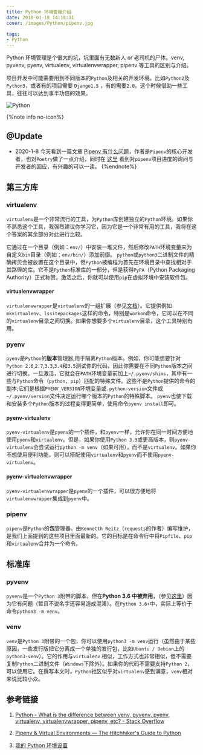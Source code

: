 ```yaml
---
title: Python 环境管理介绍
date: 2018-01-18 14:18:31
cover: /images/Python/pipenv.jpg

tags:
- Python
---
```

Python 环境管理是个很大的坑，坑里面有无数新人 or 老司机的尸体。venv, pyvenv, pyenv, virtualenv, virtualenvwrapper, pipenv 等工具的区别与介绍。

<!--more-->

项目开发中可能需要用到不同版本的`Python`及相关的开发环境。比如`Python2`及`Python3`，或者有的项目需要 `Django1.5` ，有的需要`2.0`，这个时候借助一些工具，往往可以达到事半功倍的效果。

![Python](https://farm5.staticflickr.com/4290/35294660055_42c02b2316_k_d.jpg)

{%note info no-icon%}
## @Update
- 2020-1-8
今天看到一篇文章 [Pipenv 有什么问题](https://frostming.com/2019/09-01/pipenv-problems)，作者是`Pipenv`的核心开发者，也对`Poetry`做了一点介绍，同时在 [这里](https://github.com/pypa/pipenv/issues/4058) 看到对`pipenv`项目进度的询问与开发者的回应，有兴趣的可以一读。
{%endnote%}

## 第三方库

### virtualenv

`virtualenv`是一个非常流行的工具，为`Python`库创建独立的`Python`环境。如果你不熟悉这个工具，我强烈建议你学习它，因为它是一个非常有用的工具，我将在这个答案的其余部分对此进行比较。

它通过在一个目录（例如：`env/`）中安装一堆文件，然后修改`PATH`环境变量来为自定义`bin`目录（例如：`env/bin/`）添加前缀。 `python`或`python3`二进制文件的精确拷贝会被放置在这个目录中，但`Python`被编程为首先在环境目录中查找相对于其路径的库。它不是`Python`标准库的一部分，但是获得`PyPA`（Python Packaging Authority）正式称赞。激活之后，你就可以使用`pip`在虚拟环境中安装软件包。

#### virtualenvwrapper

`virtualenvwrapper`是`virtualenv`的一组扩展（参见[文档](http://virtualenvwrapper.readthedocs.io/en/latest/)）。它提供例如`mkvirtualenv`、`lssitepackages`这样的命令，特别是`workon`命令，它可以在不同的`virtualenv`目录之间切换。如果你想要多个`virtualenv`目录，这个工具特别有用。

### pyenv

`pyenv`是`Python`的**版本**管理器,用于隔离`Python`版本。例如，你可能想要针对`Python 2.6`,`2.7`,`3.3`,`3.4`和`3.5`测试你的代码，因此你需要在不同`Python`版本之间进行切换。一旦激活，它就会在`PATH`环境变量前加上`~/.pyenv/shims`，其中有一些与`Python`命令（`python`，`pip`）匹配的特殊文件。这些不是`Python`提供的命令的副本;它们是根据`PYENV_VERSION`环境变量或`.python-version`文件或`~/.pyenv/version`文件决定运行哪个版本的`Python`的特殊脚本。 `pyenv`也使下载和安装多个`Python`版本的过程变得更简单，使用命令`pyenv install`即可。

#### pyenv-virtualenv

`pyenv-virtualenv`是`pyenv`的一个插件，和`pyenv`一样，允许你在同一时间方便地使用`pyenv`和`virtualenv`。但是，如果你使用`Python 3.3`或更高版本，则`pyenv-virtualenv`会尝试运行`python -m venv`（如果可用），而不是`virtualenv`。如果你不想使用便利功能，则可以搭配使用`virtualenv`和`pyenv`而不使用`pyenv-virtualenv`。

#### pyenv-virtualenvwrapper

`pyenv-virtualenvwrapper`是`pyenv`的一个插件，可以很方便地将`virtualenvwrapper`集成到`pyenv`中。

### pipenv

`pipenv`是`Python`的**包**管理器。由`Kennetth Reitz`（`requests`的作者）编写维护，是我们上面提到的这些项目里面最新的。它的目标是在命令行中将`Pipfile`、`pip`和`virtualenv`合并为一个命令。

## 标准库

### pyvenv

`pyvenv`是一个`Python 3`附带的脚本，但在**Python 3.6 中被弃用**，（参见[这里](https://docs.python.org/dev/whatsnew/3.6.html#id8)）因为它有问题（暂且不说名字还容易造成混淆）。在`Python 3.6+`中，实际上等价于命令`python3 -m venv`。

### venv

`venv`是`Python 3`附带的一个包，你可以使用`python3 -m venv`运行（虽然由于某些原因，一些发行版把它分离成一个单独的发行包，比如`Ubuntu / Debian`上的`python3-venv`）。它的作用与`virtualenv` 相似，工作方式也非常相似，但不需要复制`Python`二进制文件（`Windows`下除外）。如果你的代码不需要支持`Python 2`，可以使用它。在撰写本文时，`Python`社区似乎对`virtualenv`感到满意，`venv`相对来说比较小众。

## 参考链接

1. [Python - What is the difference between venv, pyvenv, pyenv, virtualenv, virtualenvwrapper, pipenv, etc? - Stack Overflow](https://stackoverflow.com/questions/41573587/what-is-the-difference-between-venv-pyvenv-pyenv-virtualenv-virtualenvwrappe)

2. [Pipenv & Virtual Environments — The Hitchhiker's Guide to Python](http://docs.python-guide.org/en/latest/dev/virtualenvs/)

3. [我的 Python 环境设置](https://frostming.com/2019/11-18/python-setup)
